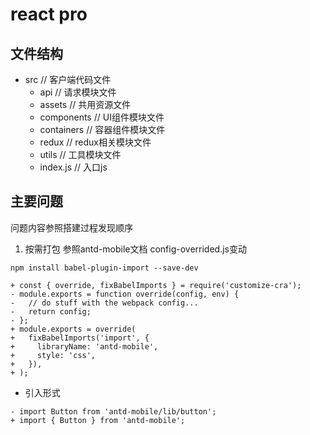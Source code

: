 # react pro
## 文件结构

* src // 客户端代码文件
    * api // 请求模块文件
    * assets // 共用资源文件
    * components // UI组件模块文件
    * containers // 容器组件模块文件
    * redux // redux相关模块文件
    * utils // 工具模块文件
    * index.js // 入口js
## 主要问题

问题内容参照搭建过程发现顺序
1. 按需打包
参照antd-mobile文档
config-overrided.js变动
```
npm install babel-plugin-import --save-dev
```
```
+ const { override, fixBabelImports } = require('customize-cra');
- module.exports = function override(config, env) {
-   // do stuff with the webpack config...
-   return config;
- };
+ module.exports = override(
+   fixBabelImports('import', {
+     libraryName: 'antd-mobile',
+     style: 'css',
+   }),
+ );
```

* 引入形式
```
- import Button from 'antd-mobile/lib/button';
+ import { Button } from 'antd-mobile';
```
